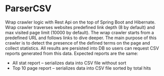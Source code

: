 # ParserCSV

Wrap crawler logic with Rest Api on the top of Spring Boot and Hibernate.
Wrap crawler traverses websites predefined link depth (8 by default) and max visited page limit (10000 by default).
The wrap crawler starts from a predefined URL and follows links to dive deeper. 
The main purpose of this crawler is to detect the presence of the defined terms on the page and collect statistics.
All results are persisted into DB so users can request CSV reports generated from this data.
Expected reports are the same:
-	All stat report – serializes data into CSV file without sort
-	Top 10 page report – serializes data into CSV file sorted by total hits

 
